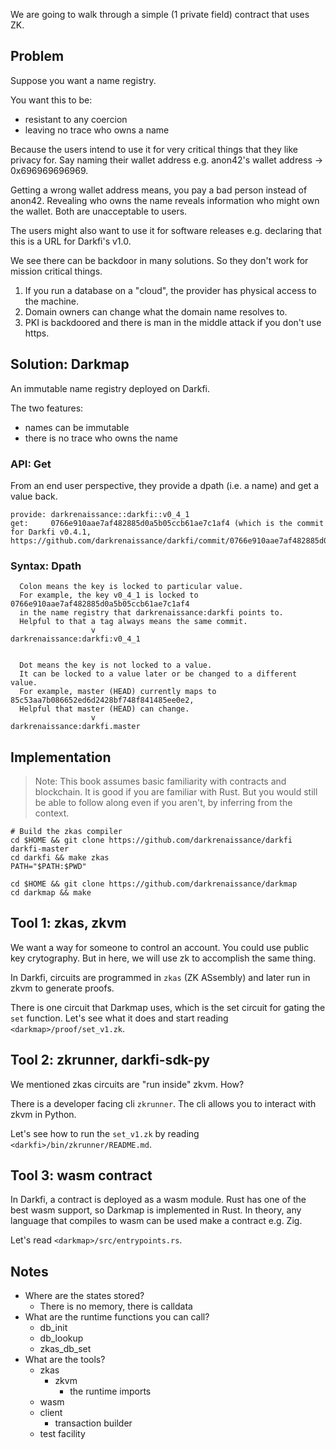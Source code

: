 We are going to walk through a simple (1 private field) contract that uses ZK.

## Problem

Suppose you want a name registry.

You want this to be:
* resistant to any coercion
* leaving no trace who owns a name

Because the users intend to use it for very critical things that they like privacy for.
Say naming their wallet address e.g. anon42's wallet address -> 0x696969696969.

Getting a wrong wallet address means, you pay a bad person instead of anon42.
Revealing who owns the name reveals information who might own the wallet.
Both are unacceptable to users.

The users might also want to use it for software releases e.g. declaring that this is a URL for Darkfi's v1.0.

We see there can be backdoor in many solutions. So they don't work for mission critical things.

1. If you run a database on a "cloud", the provider has physical access to the machine.
1. Domain owners can change what the domain name resolves to.
1. PKI is backdoored and there is man in the middle attack if you don't use https.

## Solution: Darkmap

An immutable name registry deployed on Darkfi.

The two features: 
* names can be immutable
* there is no trace who owns the name

### API: Get

From an end user perspective, they provide a dpath (i.e. a name) and get a value back.

```
provide: darkrenaissance::darkfi::v0_4_1
get:     0766e910aae7af482885d0a5b05ccb61ae7c1af4 (which is the commit for Darkfi v0.4.1, https://github.com/darkrenaissance/darkfi/commit/0766e910aae7af482885d0a5b05ccb61ae7c1af4)
```

### Syntax: Dpath

```
  Colon means the key is locked to particular value.
  For example, the key v0_4_1 is locked to 0766e910aae7af482885d0a5b05ccb61ae7c1af4
  in the name registry that darkrenaissance:darkfi points to.
  Helpful to that a tag always means the same commit.
	              v
darkrenaissance:darkfi:v0_4_1


  Dot means the key is not locked to a value. 
  It can be locked to a value later or be changed to a different value.
  For example, master (HEAD) currently maps to 85c53aa7b086652ed6d2428bf748f841485ee0e2,
  Helpful that master (HEAD) can change.
	              v
darkrenaissance:darkfi.master
```

## Implementation

> Note: This book assumes basic familiarity with contracts and blockchain. 
> It is good if you are familiar with Rust.
> But you would still be able to follow along even if you aren't, by inferring from the context.

```
# Build the zkas compiler
cd $HOME && git clone https://github.com/darkrenaissance/darkfi darkfi-master
cd darkfi && make zkas
PATH="$PATH:$PWD"

cd $HOME && git clone https://github.com/darkrenaissance/darkmap
cd darkmap && make
```

## Tool 1: zkas, zkvm

We want a way for someone to control an account. You could use public key 
crytography. But in here, we will use zk to accomplish the same thing.

In Darkfi, circuits are programmed in `zkas` (ZK ASsembly) and later run in zkvm to generate proofs.

There is one circuit that Darkmap uses, which is the set circuit for gating the `set` function. Let's see what it does and
start reading `<darkmap>/proof/set_v1.zk`.

## Tool 2: zkrunner, darkfi-sdk-py

We mentioned zkas circuits are "run inside" zkvm. How?

There is a developer facing cli `zkrunner`. The cli allows you to interact with zkvm in Python.

Let's see how to run the `set_v1.zk` by reading `<darkfi>/bin/zkrunner/README.md`.

## Tool 3: wasm contract

In Darkfi, a contract is deployed as a wasm module. 
Rust has one of the best wasm support, so Darkmap is implemented in Rust.
In theory, any language that compiles to wasm can be used make a contract e.g. Zig.

Let's read `<darkmap>/src/entrypoints.rs`.

## Notes

* Where are the states stored?
	* There is no memory, there is calldata
* What are the runtime functions you can call?
	* db_init
	* db_lookup
	* zkas_db_set
* What are the tools?
	* zkas
        * zkvm
        	* the runtime imports
	* wasm
	* client
		* transaction builder
	* test facility

